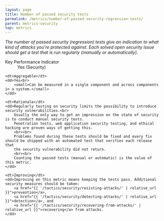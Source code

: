```yaml
---
layout: page
title: Number of passed security tests
permalink: /metrics/number-of-passed-security-regression-tests/
parent: metrics-security
top: metrics
---
```


_The number of passed security (regression) tests give an indication to what kind of attacks you're protected against. Each solved open security issue should get a test that is run regularly (manually or automatically)._

<dl>
    <dt>Key Performance Indicator</dt>
    <dd>Yes (Security)</dd>
    
    <dt>Aggregable</dt>
    <dd>Yes<br>
        <small>Can be measured in a single component and across components in a system.</small>
    </dd>
    
    <dt>Rationale</dt>
    <dd>Regularly testing on security limits the possibility to introduce security vulnerabilities.<br>
        Usually the only way to get an impression on the state of security is to conduct manual security tests.
        Penetration tests, web application security testing, and ethical hacking are proven ways of getting this.
        <br><br>
        Problems found during these tests should be fixed and every fix should be shipped with an automated test that verifies each release that
        the security vulnerability did not return.
        <br><br>
        Counting the passed tests (manual or automatic) is the value of this metric.
    </dd>
    
    <dt>Improving</dt>
    <dd>Improving on this metric means keeping the tests pass. Additional security measures should be taken:
        <a href="{{ '/tactics/security/resisting-attacks/' | relative_url }}">prevention</a>,
        <a href="{{ '/tactics/security/detecting-attacks/' | relative_url }}">detection</a>, and
        <a href="{{ '/tactics/security/recovering-from-attacks/' | relative_url }}">recovering</a> from attacks.
    </dd>
</dl>
